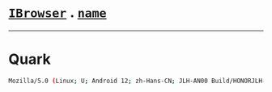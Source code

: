 # [`IBrowser`](/api/main/get-browser.md) . [`name`](../name.md)
---
# Quark

```sh
Mozilla/5.0 (Linux; U; Android 12; zh-Hans-CN; JLH-AN00 Build/HONORJLH-AN00) AppleWebKit/537.36 (KHTML, like Gecko) Version/4.0 Chrome/78.0.3904.108 Quark/5.8.2.221 Mobile Safari/537.36
```